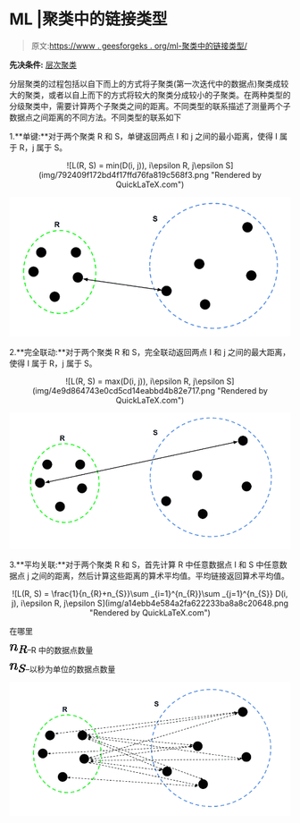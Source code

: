 # ML |聚类中的链接类型

> 原文:[https://www . geesforgeks . org/ml-聚类中的链接类型/](https://www.geeksforgeeks.org/ml-types-of-linkages-in-clustering/)

**先决条件:** [层次聚类](https://www.geeksforgeeks.org/ml-hierarchical-clustering-agglomerative-and-divisive-clustering/)

分层聚类的过程包括以自下而上的方式将子聚类(第一次迭代中的数据点)聚类成较大的聚类，或者以自上而下的方式将较大的聚类分成较小的子聚类。在两种类型的分级聚类中，需要计算两个子聚类之间的距离。不同类型的联系描述了测量两个子数据点之间距离的不同方法。不同类型的联系如下

1.**单键:**对于两个聚类 R 和 S，单键返回两点 I 和 j 之间的最小距离，使得 I 属于 R，j 属于 S。

<center>![L(R, S) = min(D(i, j)), i\epsilon R, j\epsilon S](img/792409f172bd4f17ffd76fa819c568f3.png "Rendered by QuickLaTeX.com")</center>

![](img/b7b546fba3cb2f9ee91992bbb97dac52.png)

2.**完全联动:**对于两个聚类 R 和 S，完全联动返回两点 I 和 j 之间的最大距离，使得 I 属于 R，j 属于 S。

<center>![L(R, S) = max(D(i, j)), i\epsilon R, j\epsilon S](img/4e9d864743e0cd5cd14eabbd4b82e717.png "Rendered by QuickLaTeX.com")</center>

![](img/c661d4965d383071a4b7aaf61126dd47.png)

3.**平均关联:**对于两个聚类 R 和 S，首先计算 R 中任意数据点 I 和 S 中任意数据点 j 之间的距离，然后计算这些距离的算术平均值。平均链接返回算术平均值。

<center>![L(R, S) = \frac{1}{n_{R}+n_{S}}\sum _{i=1}^{n_{R}}\sum _{j=1}^{n_{S}} D(i, j), i\epsilon R, j\epsilon S](img/a14ebb4e584a2fa622233ba8a8c20648.png "Rendered by QuickLaTeX.com")</center>

在哪里

![n_{R}](img/9a95d8c10a5fcb3aea2e3a924c141fe8.png "Rendered by QuickLaTeX.com")–R 中的数据点数量

![n_{S}](img/73c2c1fbeb87943960b541cc26978a2a.png "Rendered by QuickLaTeX.com")–以秒为单位的数据点数量

![](img/f9729179a0cac86ed7380aaf742e7d2e.png)